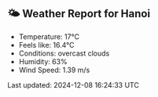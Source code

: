 <!-- WEATHER-START -->
## 🌤 Weather Report for Hanoi

- Temperature: 17°C
- Feels like: 16.4°C
- Conditions: overcast clouds
- Humidity: 63%
- Wind Speed: 1.39 m/s

Last updated: 2024-12-08 16:24:33 UTC
<!-- WEATHER-END -->
